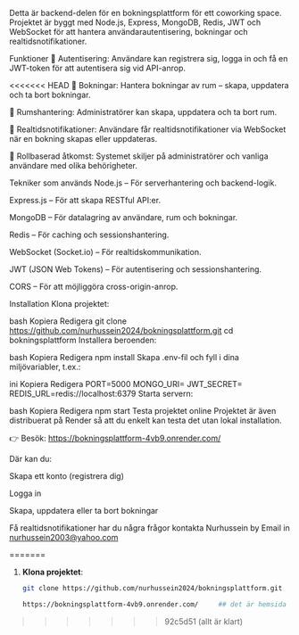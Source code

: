 Detta är backend-delen för en bokningsplattform för ett coworking space. Projektet är byggt med Node.js, Express, MongoDB, Redis, JWT och WebSocket för att hantera användarautentisering, bokningar och realtidsnotifikationer.

Funktioner
🔐 Autentisering: Användare kan registrera sig, logga in och få en JWT-token för att autentisera sig vid API-anrop.

<<<<<<< HEAD
📅 Bokningar: Hantera bokningar av rum – skapa, uppdatera och ta bort bokningar.

🏢 Rumshantering: Administratörer kan skapa, uppdatera och ta bort rum.

📡 Realtidsnotifikationer: Användare får realtidsnotifikationer via WebSocket när en bokning skapas eller uppdateras.

👥 Rollbaserad åtkomst: Systemet skiljer på administratörer och vanliga användare med olika behörigheter.

Tekniker som används
Node.js – För serverhantering och backend-logik.

Express.js – För att skapa RESTful API:er.

MongoDB – För datalagring av användare, rum och bokningar.

Redis – För caching och sessionshantering.

WebSocket (Socket.io) – För realtidskommunikation.

JWT (JSON Web Tokens) – För autentisering och sessionshantering.

CORS – För att möjliggöra cross-origin-anrop.

Installation
Klona projektet:

bash
Kopiera
Redigera
git clone https://github.com/nurhussein2024/bokningsplattform.git
cd bokningsplattform
Installera beroenden:

bash
Kopiera
Redigera
npm install
Skapa .env-fil och fyll i dina miljövariabler, t.ex.:

ini
Kopiera
Redigera
PORT=5000
MONGO_URI=<din-mongodb-url>
JWT_SECRET=<ditt-hemliga-token>
REDIS_URL=redis://localhost:6379
Starta servern:

bash
Kopiera
Redigera
npm start
Testa projektet online 
Projektet är även distribuerat på Render så att du enkelt kan testa det utan lokal installation.

👉 Besök: https://bokningsplattform-4vb9.onrender.com/

Där kan du:

Skapa ett konto (registrera dig)

Logga in

Skapa, uppdatera eller ta bort bokningar

Få realtidsnotifikationer
 har du några frågor kontakta Nurhussein by Email in     nurhussein2003@yahoo.com
 
=======
1. **Klona projektet**:
   ```bash
   git clone https://github.com/nurhussein2024/bokningsplattform.git

   https://bokningsplattform-4vb9.onrender.com/     ## det är hemsida till appen bara backend node och det är in render 
>>>>>>> 92c5d51 (allt är klart)
